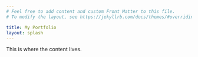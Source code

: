 ```yaml
---
# Feel free to add content and custom Front Matter to this file.
# To modify the layout, see https://jekyllrb.com/docs/themes/#overriding-theme-defaults

title: My Portfolio
layout: splash
---
```


This is where the content lives.
